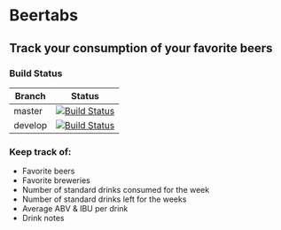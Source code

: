 # Beertabs
## Track your consumption of your favorite beers

### Build Status
| Branch  | Status                                                                                                                       |
|---------|------------------------------------------------------------------------------------------------------------------------------|
| master  | [![Build Status](https://travis-ci.com/minorsecond/Beertabs.svg?branch=master)](https://travis-ci.com/minorsecond/Beertabs)  |
| develop | [![Build Status](https://travis-ci.com/minorsecond/Beertabs.svg?branch=develop)](https://travis-ci.com/minorsecond/Beertabs) |

### Keep track of:

- Favorite beers
- Favorite breweries
- Number of standard drinks consumed for the week
- Number of standard drinks left for the weeks
- Average ABV & IBU per drink
- Drink notes